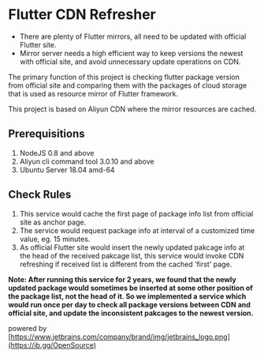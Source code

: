 # Flutter CDN Refresher
- There are plenty of Flutter mirrors, all need to be updated with official Flutter site.
- Mirror server needs a high efficient way to keep versions the newest with official site, and avoid unnecessary update operations on CDN.

The primary function of this project is checking flutter package version from official site and comparing them with the packages of cloud storage that is used as resource mirror of Flutter framework.

This project is based on Aliyun CDN where the mirror resources are cached.

## Prerequisitions
1. NodeJS 0.8 and above
2. Aliyun cli command tool 3.0.10 and above
3. Ubuntu Server 18.04 amd-64

## Check Rules
1. This service would cache the first page of package info list from official site as anchor page.
2. The service would request package info at interval of a customized time value, eg. 15 minutes.
3. As official Flutter site would insert the newly updated pakcage info at the head of the received pakcage list, this service would invoke CDN refreshing if received list is different from the cached 'first' page.

**Note: After running this service for 2 years, we found that the newly updated package would sometimes be inserted at some other position of the package list, not the head of it. So we implemented a service which would run once per day to check all package versions between CDN and official site, and update the inconsistent pakcages to the newest version.**

powered by [https://www.jetbrains.com/company/brand/img/jetbrains_logo.png](https://jb.gg/OpenSource)

